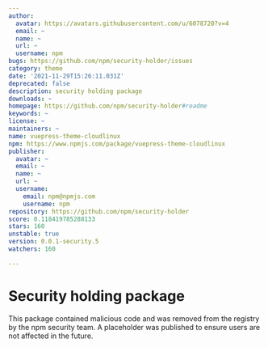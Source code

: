 ```yaml
---
author:
  avatar: https://avatars.githubusercontent.com/u/6078720?v=4
  email: ~
  name: ~
  url: ~
  username: npm
bugs: https://github.com/npm/security-holder/issues
category: theme
date: '2021-11-29T15:26:11.031Z'
deprecated: false
description: security holding package
downloads: ~
homepage: https://github.com/npm/security-holder#readme
keywords: ~
license: ~
maintainers: ~
name: vuepress-theme-cloudlinux
npm: https://www.npmjs.com/package/vuepress-theme-cloudlinux
publisher:
  avatar: ~
  email: ~
  name: ~
  url: ~
  username:
    email: npm@npmjs.com
    username: npm
repository: https://github.com/npm/security-holder
score: 0.118419785288133
stars: 160
unstable: true
version: 0.0.1-security.5
watchers: 160

---
```


# Security holding package

This package contained malicious code and was removed from the registry by the npm security team. A placeholder was published to ensure users are not affected in the future.
